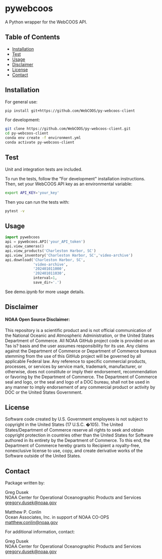 # pywebcoos

A Python wrapper for the WebCOOS API.


## Table of Contents
- [Installation](#installation)
- [Test](#test)
- [Usage](#usage)
- [Disclaimer](#disclaimer)
- [License](#license)
- [Contact](#contact)


## Installation

For general use:

```bash
pip install git+https://github.com/WebCOOS/py-webcoos-client
```

For development:

```bash
git clone https://github.com/WebCOOS/py-webcoos-client.git
cd py-webcoos-client
conda env create -f environment.yml
conda activate py-webcoos-client
```


## Test

Unit and integration tests are included. 

To run the tests, follow the "For development" installation instructions. Then, set your WebCOOS API key as an environmental variable:

```bash
export API_KEY='your_key'
```

Then you can run the tests with:

```bash
pytest -v
```

## Usage

```python
import pywebcoos
api = pywebcoos.API('your_API_token')
api.view_cameras()
api.view_products('Charleston Harbor, SC')
api.view_inventory('Charleston Harbor, SC','video-archive')
api.download('Charleston Harbor, SC',
             'video-archive',
             '202401011000',
             '202401011030',
             interval=1,
             save_dir='.')
```

See demo.ipynb for more usage details.


## Disclaimer
#### NOAA Open Source Disclaimer:

This repository is a scientific product and is not official communication of the National Oceanic and Atmospheric Administration, or the United States Department of Commerce. All NOAA GitHub project code is provided on an ?as is? basis and the user assumes responsibility for its use. Any claims against the Department of Commerce or Department of Commerce bureaus stemming from the use of this GitHub project will be governed by all applicable Federal law. Any reference to specific commercial products, processes, or services by service mark, trademark, manufacturer, or otherwise, does not constitute or imply their endorsement, recommendation or favoring by the Department of Commerce. The Department of Commerce seal and logo, or the seal and logo of a DOC bureau, shall not be used in any manner to imply endorsement of any commercial product or activity by DOC or the United States Government.


## License

Software code created by U.S. Government employees is not subject to copyright in the United States (17 U.S.C. �105). The United States/Department of Commerce reserve all rights to seek and obtain copyright protection in countries other than the United States for Software authored in its entirety by the Department of Commerce. To this end, the Department of Commerce hereby grants to Recipient a royalty-free, nonexclusive license to use, copy, and create derivative works of the Software outside of the United States.


## Contact

Package written by:

Greg Dusek\
NOAA Center for Operational Oceanographic Products and Services\
gregory.dusek@noaa.gov

Matthew P. Conlin\
Ocean Associates, Inc. in support of NOAA CO-OPS\
matthew.conlin@noaa.gov


For additional information, contact:

Greg Dusek\
NOAA Center for Operational Oceanographic Products and Services\
gregory.dusek@noaa.gov







